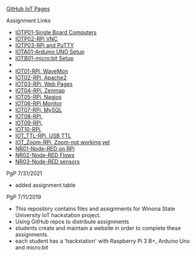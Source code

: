 <a href="https://eprof1.github.io/IOT/" target="_blank">GitHub IoT Pages</a>

Assignment Links
* <a href="https://eprof1.github.io/IOT/IOTP01/IOTP01.html" target="_blank">IOTP01-Single Board Computers</a>
* <a href="https://eprof1.github.io/IOT/IOTP02/IOTP02.html" target="_blank">IOTP02-RPi VNC</a>
* <a href="https://eprof1.github.io/IOT/IOTP03/IOTP03.html" target="_blank">IOTP03-RPi and PuTTY</a>
* <a href="https://eprof1.github.io/IOT/IOTA01_RPi/IOTA01.html" target="_blank">IOTA01-Arduino UNO Setup</a>
* <a href="https://eprof1.github.io/IOT/IOTB01/IOTB01.html" target="_blank">IOTB01-micro:bit Setup</a>
* 
* <a href="https://eprof1.github.io/IOT/IOT01/IOT01.html" target="_blank">IOT01-RPi, WaveMon</a>
* <a href="https://eprof1.github.io/IOT/IOT02/IOT02.html" target="_blank">IOT02-RPi, Apache2</a>
* <a href="https://eprof1.github.io/IOT/IOT03/IOT03.html" target="_blank">IOT03-RPi, Web Pages</a>
* <a href="https://eprof1.github.io/IOT/IOT04/IOT04.html" target="_blank">IOT04-RPi, Zenmap</a>
* <a href="https://eprof1.github.io/IOT/IOT05/IOT05.html" target="_blank">IOT05-RPi, Nagios</a>
* <a href="https://eprof1.github.io/IOT/IOT06/IOT06.html" target="_blank">IOT06-RPi Monitor</a>
* <a href="https://eprof1.github.io/IOT/IOT07/IOT07.html" target="_blank">IOT07-RPi, MySQL</a>
* <a href="https://eprof1.github.io/IOT/IOT08/IOT08.html" target="_blank">IOT08-RPi,  </a>
* <a href="https://eprof1.github.io/IOT/IOT09/IOT09.html" target="_blank">IOT09-RPi, </a>
* <a href="https://eprof1.github.io/IOT/IOT10/IOT10.html" target="_blank">IOT10-RPi, </a>
* <a href="https://eprof1.github.io/IOT/IOTP_TTL/IOTP_TTL.html" target="_blank">IOT_TTL-RPi, USB TTL </a>
* <a href="https://eprof1.github.io/IOT/IOTP_Zoom/ZoomViaRPiChromiumBrowser_TerminalScreenShare.PNG" target="_blank">IOT_Zoom-RPi, Zoom-not working yet</a>
* <a href="https://eprof1.github.io/IOT/NR01/NR01.html" target="_blank">NR01-Node-RED on RPi</a>
* <a href="https://eprof1.github.io/IOT/NR02/NR02.html" target="_blank">NR02-Node-RED Flows</a>
* <a href="https://eprof1.github.io/IOT/NR03/NR03.html" target="_blank">NR03-Node-RED sensors</a>

PgP 7/31/2021
* added assignment table


PgP 7/11/2019
   * This repository contains files and assignments for Winona State University IoT hackstation project.
   * Using GitHub repos to distribute assignments
   * students create and maintain a website in order to complete these assignments.
   * each student has a 'hackstation' with Raspberry Pi 3 B+, Arduino Uno and micro:bit


